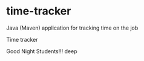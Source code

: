 # time-tracker
Java (Maven) application for tracking time on the job

Time tracker

Good Night Students!!! deep

